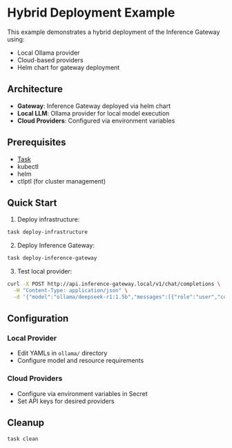 # Hybrid Deployment Example

This example demonstrates a hybrid deployment of the Inference Gateway using:

- Local Ollama provider
- Cloud-based providers
- Helm chart for gateway deployment

## Architecture

- **Gateway**: Inference Gateway deployed via helm chart
- **Local LLM**: Ollama provider for local model execution
- **Cloud Providers**: Configured via environment variables

## Prerequisites

- [Task](https://taskfile.dev/installation/)
- kubectl
- helm
- ctlptl (for cluster management)

## Quick Start

1. Deploy infrastructure:

```bash
task deploy-infrastructure
```

2. Deploy Inference Gateway:

```bash
task deploy-inference-gateway
```

3. Test local provider:

```bash
curl -X POST http://api.inference-gateway.local/v1/chat/completions \
  -H "Content-Type: application/json" \
  -d '{"model":"ollama/deepseek-r1:1.5b","messages":[{"role":"user","content":"Hello"}]}'
```

## Configuration

### Local Provider

- Edit YAMLs in `ollama/` directory
- Configure model and resource requirements

### Cloud Providers

- Configure via environment variables in Secret
- Set API keys for desired providers

## Cleanup

```bash
task clean
```
